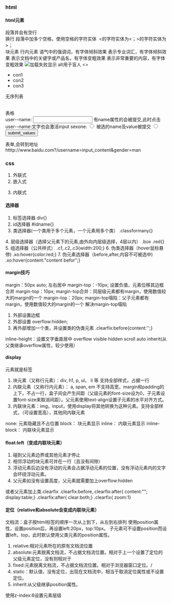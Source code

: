 ### html

#### html元素
<p></p> 段落并会有空行
<br /> 换行
段落中加多个空格，使用空格的字符实体&nbsp;
<的字符实体为&lt；>的字符实体为&gt；
<div></div> 块元素
<span></span> 行内元素
<em></em> 语气中的强调词，有字体倾斜效果
<i></i> 表示专业词汇，有字体倾斜效果
<b></b> 表示文档中的关键字或产品名，有字体变粗效果
<strong></strong> 表示非常重要的内容，有字体变粗效果
<img src="../../pic.jpg" alt="加载失败显示"></img> alt用于盲人
<></>
<ul>
  <li>con1</li>
  <li>con2</li>
  <li>con3</li>  
</ul> 无序列表
<table></table> 表格
<form action="htttp://www.baidu.com">
  <label for="click_selection">user--name:</label>
  <input type="text" name="username" id="click_selection"/> 有name属性的会被提交,此时点击user--name:文字也会激活input
  <label>sexone:</label>
  <input type="radio" name="gender" value="man" /> 被选的name及value被提交  
  <input type="radio" name="gender" value="woman" />
  <input type="submit" name="" value="submit_values" />  
</form> 表单,会转到地址htttp://www.baidu.com?/username=input_content&gender=man

### css
1. 外联式<link rel="stylesheet" type="text/css" href="css/main.css" >
2. 嵌入式
<style type="text/css">
  h1{font-size:20px;}
</style>
3. 内联式<div style="font-size:20px;"></div>

#### 选择器
1. 标签选择器 div{}
2. id选择器 #idname{}
3. 类选择器(一个类用于多个元素，一个元素用多个类） .classformany{}
<div class="cname1 cname2 cname3">
4. 层级选择器（选择父元素下的元素,由外向内层级选择，4层以内） .box .red{}
5. 组选择器（公共样式） .c1,.c2,.c3{width:200;}
6. 伪类选择器（hover鼠标悬停) .xo:hover{color:red;}
7. 伪元素选择器（before,after,内容不可被选中) .xo:hover{content:"content befor";}

#### margin技巧
margin：50px auto; 左右居中
margin-top：-10px; 设置负值，元素位移其边框合并
margin-top：10px; margin-top合并：同层级元素都有margin，使用数值较大的margin的一个
margin-top：20px; margin-top塌陷：父子元素都有margin，使用数值较大的margin的一个
解决margin-top塌陷
1. 外部设置边框
2. 外部设置 overflow:hidden;
3. 再外部增加一个类，并设置类的伪类元素 .clearfix:before{content:'';}

inline-height：设置文字垂直居中
overflow
visible hidden scroll auto inherit(从父类继承overflow属性，较少使用）

#### display
元素就是标签
1. 块元素（又称行元素）：div, h1, p, ul， li 等 支持全部样式，占据一行
2. 内联元素（又称行内元素）： a, span, em 不支持高宽，margin和padding的上下，不占一行，盒子间会产生间距（父级元素的font-size设为0，子元素设置font-size来取消间距）。父元素使用text-align设置子元素的水平对齐方式。
3. 内联块元素：img，input，使用display将其他转换为这种元素。支持全部样式，（可设置宽高），其他同内联元素

none: 元素隐藏且不占位置
block： 块元素显示
inline： 内联元素显示
inline-block： 内联块元素显示

#### float:left（变成内联块元素）
1. 碰到父元素边界或其他元素才停止
2. 相邻浮动的块元素可并在一行（且没有间隙）
3. 浮动元素后边没有浮动的元素会占据浮动元素的位置，没有浮动元素内的文字会环绕浮动元素。
4. 父元素如没有设置高度，父元素就需要加上overflow:hidden

或者父元素加上类.clearfix
.clearfix:before,.clearfix:after{
  content:"";
  display:table;}
.clearfix:after{
  clear:both;}
.clearfix{
  zoom:1}
  
  
####  定位（relative和absolute会变成内联块元素）
文档流：盒子按html标签的顺序一次从上到下，从左到右排列
使用position属性，设置position后，再设置left:20px，top:10px。
子元素可不设置position而设置left，top，此时默认使用父类元素的position属性。
1. relative:相对元素所在的原有文档流位置
2. absolute:元素脱离文档流，不占据文档流位置。相对于上一个设置了定位的父级元素定位，没有则相对于<body>
3. fixed:元素脱离文档流，不占据文档流位置。相对于浏览器窗口定位。/
4. static：默认值，没有定位，出现在文档流中，相当于取消定位属性或不设置定位。
5. inherit:从父级继承position属性。

使用z-index:6设置元素层级


